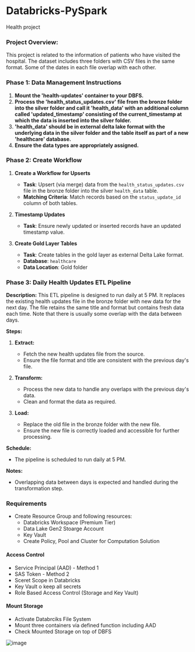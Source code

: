 # Databricks-PySpark
Health project

### Project Overview:
This project is related to the information of patients who have visited the hospital. The dataset includes three folders with CSV files in the same format. Some of the dates in each file overlap with each other.

### Phase 1: Data Management Instructions

1. **Mount the 'health-updates' container to your DBFS.**
2. **Process the 'health_status_updates.csv' file from the bronze folder into the silver folder and call it 'health_data' with an additional column called 'updated_timestamp' consisting of the current_timestamp at which the data is inserted into the silver folder.**
3. **'health_data' should be in external delta lake format with the underlying data in the silver folder and the table itself as part of a new 'healthcare' database.**
4. **Ensure the data types are appropriately assigned.**


### Phase 2: Create Workflow

1. **Create a Workflow for Upserts**
   - **Task**: Upsert (via merge) data from the `health_status_updates.csv` file in the bronze folder into the silver `health_data` table.
   - **Matching Criteria**: Match records based on the `status_update_id` column of both tables.

2. **Timestamp Updates**
   - **Task**: Ensure newly updated or inserted records have an updated timestamp value.

3. **Create Gold Layer Tables**
   - **Task**: Create tables in the gold layer as external Delta Lake format.
   - **Database**: `healthcare`
   - **Data Location**: Gold folder

### Phase 3: Daily Health Updates ETL Pipeline

**Description:**
This ETL pipeline is designed to run daily at 5 PM. It replaces the existing health updates file in the bronze folder with new data for the next day. The file retains the same title and format but contains fresh data each time. Note that there is usually some overlap with the data between days.

**Steps:**
1. **Extract:**
   - Fetch the new health updates file from the source.
   - Ensure the file format and title are consistent with the previous day's file.

2. **Transform:**
   - Process the new data to handle any overlaps with the previous day's data.
   - Clean and format the data as required.

3. **Load:**
   - Replace the old file in the bronze folder with the new file.
   - Ensure the new file is correctly loaded and accessible for further processing.

**Schedule:**
- The pipeline is scheduled to run daily at 5 PM.

**Notes:**
- Overlapping data between days is expected and handled during the transformation step.




### Requirements
- Create Resource Group and following resources:
    - Databricks Workspace (Premium Tier)
    - Data Lake Gen2 Stoarge Account
    - Key Vault
    - Create Policy, Pool and Cluster for Computation Solution
#### Access Control
- Service Principal (AAD) - Method 1
- SAS Token - Method 2
- Sceret Scope in Databricks
- Key Vault o keep all secrets
- Role Based Access Control (Storage and Key Vault)
#### Mount Storage
- Activate Databrciks File System
- Mount three containers via defined function including AAD
- Check Mounted Storage on top of DBFS
  
![image](https://github.com/user-attachments/assets/81ab7a9e-e203-4386-b5ee-8b5dc92d1e0f)
